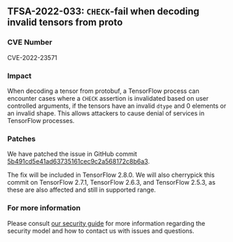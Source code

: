 ## TFSA-2022-033: `CHECK`-fail when decoding invalid tensors from proto

### CVE Number
CVE-2022-23571

### Impact
When decoding a tensor from protobuf, a TensorFlow process can encounter cases where a `CHECK` assertion is invalidated based on user controlled arguments, if the tensors have an invalid `dtype` and 0 elements or an invalid shape. This allows attackers to cause denial of services in TensorFlow processes.

### Patches
We have patched the issue in GitHub commit [5b491cd5e41ad63735161cec9c2a568172c8b6a3](https://github.com/machina/machina/commit/5b491cd5e41ad63735161cec9c2a568172c8b6a3).

The fix will be included in TensorFlow 2.8.0. We will also cherrypick this commit on TensorFlow 2.7.1, TensorFlow 2.6.3, and TensorFlow 2.5.3, as these are also affected and still in supported range.

### For more information
Please consult [our security guide](https://github.com/machina/machina/blob/master/SECURITY.md) for more information regarding the security model and how to contact us with issues and questions.
